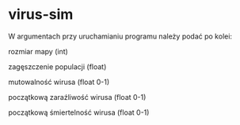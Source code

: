 # virus-sim
W argumentach przy uruchamianiu programu należy podać po kolei:

rozmiar mapy (int)

zagęszczenie populacji (float)

mutowalność wirusa (float 0-1)

początkową zaraźliwość wirusa (float 0-1)

początkową śmiertelność wirusa (float 0-1)
